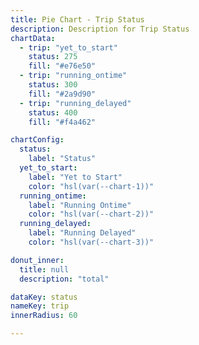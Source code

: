```yaml
---
title: Pie Chart - Trip Status
description: Description for Trip Status
chartData:
  - trip: "yet_to_start"
    status: 275
    fill: "#e76e50"
  - trip: "running_ontime"
    status: 300
    fill: "#2a9d90"
  - trip: "running_delayed"
    status: 400
    fill: "#f4a462"

chartConfig:
  status:
    label: "Status"
  yet_to_start:
    label: "Yet to Start"
    color: "hsl(var(--chart-1))"
  running_ontime:
    label: "Running Ontime"
    color: "hsl(var(--chart-2))"
  running_delayed:
    label: "Running Delayed"
    color: "hsl(var(--chart-3))"

donut_inner:
  title: null
  description: "total"

dataKey: status
nameKey: trip
innerRadius: 60

---
```

